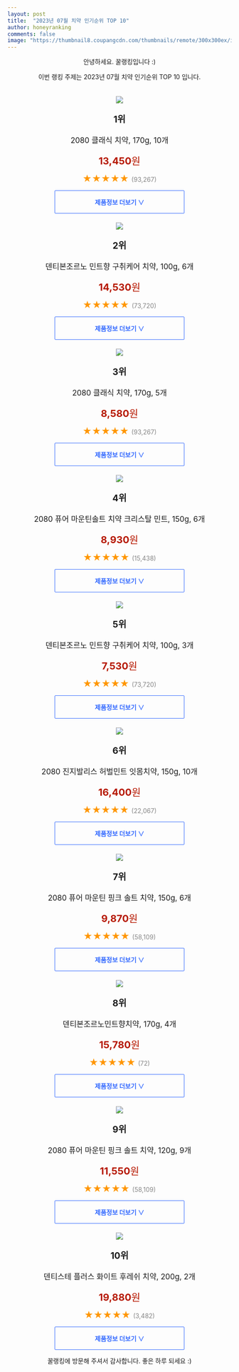 ```yaml
---
layout: post
title:  "2023년 07월 치약 인기순위 TOP 10"
author: honeyranking
comments: false
image: "https://thumbnail8.coupangcdn.com/thumbnails/remote/300x300ex/image/retail/images/186786807916209-c423b8c7-4865-4c46-8c18-f67b226da57f.jpg"
---
```

<p style="text-align: center;">안녕하세요. 꿀랭킹입니다 :)</p>
<p style="text-align: center;">이번 랭킹 주제는 2023년 07월 치약 인기순위 TOP 10 입니다.</p><center><img src="https://thumbnail8.coupangcdn.com/thumbnails/remote/300x300ex/image/retail/images/186786807916209-c423b8c7-4865-4c46-8c18-f67b226da57f.jpg" style="margin-top:20px" /></center><p style="text-align: center; font-size: 20px"><b>1위</b></p><p style="text-align: center; font-size: 17px">2080 클래식 치약, 170g, 10개</p><p style="text-align: center;"><span style="color: #b61800; font-size: 22px;"><b>13,450</b>원</span></p><p style="text-align: center;"><span style="color: #ff9600; font-size: 20px;">★★★★★ </span><span style="color: #878787;">(93,267)</span></p><center><a href="https://link.coupang.com/a/3W6xk"><div style="font-size: 14px; display: inline-block; padding: 15px 90px; color: #346aff; border-radius: 2px; border: 1px solid #346aff; cursor: pointer;"><b>제품정보 더보기 &or;</b></div></a></center><center><img src="https://thumbnail9.coupangcdn.com/thumbnails/remote/300x300ex/image/retail/images/4891654369295259-ba38a3f8-8010-4180-9159-f57edc593700.jpg" style="margin-top:20px" /></center><p style="text-align: center; font-size: 20px"><b>2위</b></p><p style="text-align: center; font-size: 17px">덴티본조르노 민트향 구취케어 치약, 100g, 6개</p><p style="text-align: center;"><span style="color: #b61800; font-size: 22px;"><b>14,530</b>원</span></p><p style="text-align: center;"><span style="color: #ff9600; font-size: 20px;">★★★★★ </span><span style="color: #878787;">(73,720)</span></p><center><a href="https://link.coupang.com/a/3W6xl"><div style="font-size: 14px; display: inline-block; padding: 15px 90px; color: #346aff; border-radius: 2px; border: 1px solid #346aff; cursor: pointer;"><b>제품정보 더보기 &or;</b></div></a></center><center><img src="https://thumbnail6.coupangcdn.com/thumbnails/remote/300x300ex/image/retail/images/4280260584743016-149dcf0c-6d8e-4e02-ac91-a9039e927b39.jpg" style="margin-top:20px" /></center><p style="text-align: center; font-size: 20px"><b>3위</b></p><p style="text-align: center; font-size: 17px">2080 클래식 치약, 170g, 5개</p><p style="text-align: center;"><span style="color: #b61800; font-size: 22px;"><b>8,580</b>원</span></p><p style="text-align: center;"><span style="color: #ff9600; font-size: 20px;">★★★★★ </span><span style="color: #878787;">(93,267)</span></p><center><a href="https://link.coupang.com/a/3W6xm"><div style="font-size: 14px; display: inline-block; padding: 15px 90px; color: #346aff; border-radius: 2px; border: 1px solid #346aff; cursor: pointer;"><b>제품정보 더보기 &or;</b></div></a></center><center><img src="https://thumbnail10.coupangcdn.com/thumbnails/remote/300x300ex/image/retail/images/8845199262474534-234ecd6e-9342-497e-a08f-f5d8c2db85b7.jpg" style="margin-top:20px" /></center><p style="text-align: center; font-size: 20px"><b>4위</b></p><p style="text-align: center; font-size: 17px">2080 퓨어 마운틴솔트 치약 크리스탈 민트, 150g, 6개</p><p style="text-align: center;"><span style="color: #b61800; font-size: 22px;"><b>8,930</b>원</span></p><p style="text-align: center;"><span style="color: #ff9600; font-size: 20px;">★★★★★ </span><span style="color: #878787;">(15,438)</span></p><center><a href="https://link.coupang.com/a/3W6xn"><div style="font-size: 14px; display: inline-block; padding: 15px 90px; color: #346aff; border-radius: 2px; border: 1px solid #346aff; cursor: pointer;"><b>제품정보 더보기 &or;</b></div></a></center><center><img src="https://thumbnail7.coupangcdn.com/thumbnails/remote/300x300ex/image/retail/images/1228265937594238-a5a670ac-fddb-4e4a-b9da-6776b9b27cb1.jpg" style="margin-top:20px" /></center><p style="text-align: center; font-size: 20px"><b>5위</b></p><p style="text-align: center; font-size: 17px">덴티본조르노 민트향 구취케어 치약, 100g, 3개</p><p style="text-align: center;"><span style="color: #b61800; font-size: 22px;"><b>7,530</b>원</span></p><p style="text-align: center;"><span style="color: #ff9600; font-size: 20px;">★★★★★ </span><span style="color: #878787;">(73,720)</span></p><center><a href="https://link.coupang.com/a/3W6xo"><div style="font-size: 14px; display: inline-block; padding: 15px 90px; color: #346aff; border-radius: 2px; border: 1px solid #346aff; cursor: pointer;"><b>제품정보 더보기 &or;</b></div></a></center><center><img src="https://thumbnail8.coupangcdn.com/thumbnails/remote/300x300ex/image/retail/images/193675472204569-b8682472-8444-4b60-a4fd-11517860eb6c.png" style="margin-top:20px" /></center><p style="text-align: center; font-size: 20px"><b>6위</b></p><p style="text-align: center; font-size: 17px">2080 진지발리스 허벌민트 잇몸치약, 150g, 10개</p><p style="text-align: center;"><span style="color: #b61800; font-size: 22px;"><b>16,400</b>원</span></p><p style="text-align: center;"><span style="color: #ff9600; font-size: 20px;">★★★★★ </span><span style="color: #878787;">(22,067)</span></p><center><a href="https://link.coupang.com/a/3W6xp"><div style="font-size: 14px; display: inline-block; padding: 15px 90px; color: #346aff; border-radius: 2px; border: 1px solid #346aff; cursor: pointer;"><b>제품정보 더보기 &or;</b></div></a></center><center><img src="https://thumbnail8.coupangcdn.com/thumbnails/remote/300x300ex/image/retail/images/7969342174512019-96c65267-e734-4bbc-96ac-3dcf69fdf0fb.png" style="margin-top:20px" /></center><p style="text-align: center; font-size: 20px"><b>7위</b></p><p style="text-align: center; font-size: 17px">2080 퓨어 마운틴 핑크 솔트 치약, 150g, 6개</p><p style="text-align: center;"><span style="color: #b61800; font-size: 22px;"><b>9,870</b>원</span></p><p style="text-align: center;"><span style="color: #ff9600; font-size: 20px;">★★★★★ </span><span style="color: #878787;">(58,109)</span></p><center><a href="https://link.coupang.com/a/3W6xq"><div style="font-size: 14px; display: inline-block; padding: 15px 90px; color: #346aff; border-radius: 2px; border: 1px solid #346aff; cursor: pointer;"><b>제품정보 더보기 &or;</b></div></a></center><center><img src="https://thumbnail8.coupangcdn.com/thumbnails/remote/300x300ex/image/retail/images/2023/04/10/12/9/2cd6d90a-5372-40f4-9529-dbdd3d73fc7e.jpg" style="margin-top:20px" /></center><p style="text-align: center; font-size: 20px"><b>8위</b></p><p style="text-align: center; font-size: 17px">덴티본조르노민트향치약, 170g, 4개</p><p style="text-align: center;"><span style="color: #b61800; font-size: 22px;"><b>15,780</b>원</span></p><p style="text-align: center;"><span style="color: #ff9600; font-size: 20px;">★★★★★ </span><span style="color: #878787;">(72)</span></p><center><a href="https://link.coupang.com/a/3W6xr"><div style="font-size: 14px; display: inline-block; padding: 15px 90px; color: #346aff; border-radius: 2px; border: 1px solid #346aff; cursor: pointer;"><b>제품정보 더보기 &or;</b></div></a></center><center><img src="https://thumbnail8.coupangcdn.com/thumbnails/remote/300x300ex/image/retail/images/28bbf07c-3220-43d1-8b1c-37c1140e33018162814606178446533.png" style="margin-top:20px" /></center><p style="text-align: center; font-size: 20px"><b>9위</b></p><p style="text-align: center; font-size: 17px">2080 퓨어 마운틴 핑크 솔트 치약, 120g, 9개</p><p style="text-align: center;"><span style="color: #b61800; font-size: 22px;"><b>11,550</b>원</span></p><p style="text-align: center;"><span style="color: #ff9600; font-size: 20px;">★★★★★ </span><span style="color: #878787;">(58,109)</span></p><center><a href="https://link.coupang.com/a/3W6xs"><div style="font-size: 14px; display: inline-block; padding: 15px 90px; color: #346aff; border-radius: 2px; border: 1px solid #346aff; cursor: pointer;"><b>제품정보 더보기 &or;</b></div></a></center><center><img src="https://thumbnail6.coupangcdn.com/thumbnails/remote/300x300ex/image/retail/images/1666068328819573-b858147d-c7f8-4bc9-aebf-5db8bfaa01ae.jpg" style="margin-top:20px" /></center><p style="text-align: center; font-size: 20px"><b>10위</b></p><p style="text-align: center; font-size: 17px">덴티스테 플러스 화이트 후레쉬 치약, 200g, 2개</p><p style="text-align: center;"><span style="color: #b61800; font-size: 22px;"><b>19,880</b>원</span></p><p style="text-align: center;"><span style="color: #ff9600; font-size: 20px;">★★★★★ </span><span style="color: #878787;">(3,482)</span></p><center><a href="https://link.coupang.com/a/3W6xt"><div style="font-size: 14px; display: inline-block; padding: 15px 90px; color: #346aff; border-radius: 2px; border: 1px solid #346aff; cursor: pointer;"><b>제품정보 더보기 &or;</b></div></a></center><p style="text-align: center;">꿀랭킹에 방문해 주셔서 감사합니다. 좋은 하루 되세요 :)</p>